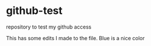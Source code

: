 # github-test
repository to test my github access

This has some edits I made to the file.
Blue is a nice color
